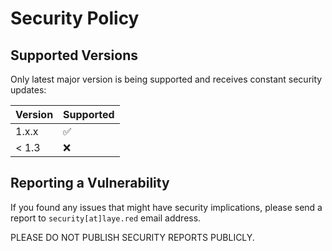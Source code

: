 # Security Policy

## Supported Versions

Only latest major version is being supported and receives constant security updates:

| Version | Supported          |
| ------- | ------------------ |
| 1.x.x   | :white_check_mark: |
| < 1.3   | :x:                |

## Reporting a Vulnerability

If you found any issues that might have security implications, please send a report to `security[at]laye.red` email address.

PLEASE DO NOT PUBLISH SECURITY REPORTS PUBLICLY.
